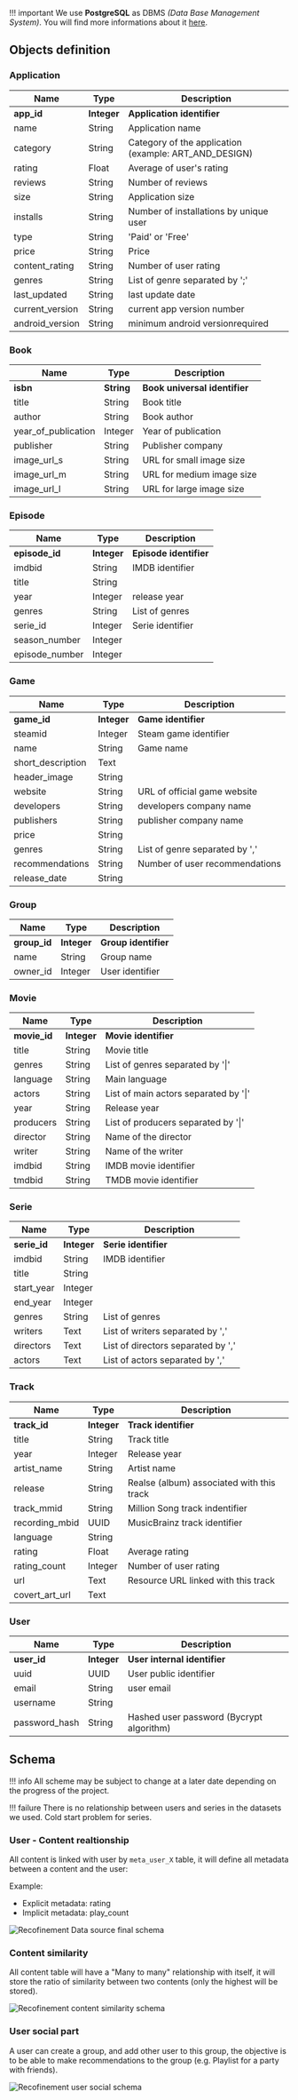 !!! important
    We use __PostgreSQL__ as DBMS *(Data Base Management System)*. You will find more informations about it [here](https://www.postgresql.org/).

## Objects definition

### Application

| Name | Type | Description |
|---|---|---|
| __app_id__ | __Integer__ | __Application identifier__ |
| name | String | Application name |
| category | String | Category of the application (example: ART_AND_DESIGN)
| rating | Float | Average of user's rating |
| reviews | String | Number of reviews |
| size | String | Application size
| installs | String | Number of installations by unique user |
| type | String | 'Paid' or 'Free' |
| price | String | Price |
| content_rating | String | Number of user rating |
| genres | String | List of genre separated by ';' |
| last_updated | String | last update date |
| current_version | String | current app version number |
| android_version | String | minimum android versionrequired |

### Book

| Name | Type | Description |
|---|---|---|
| __isbn__ | __String__ | __Book universal identifier__ |
| title | String | Book title |
| author | String | Book author |
| year_of_publication | Integer | Year of publication |
| publisher | String | Publisher company |
| image_url_s | String | URL for small image size |
| image_url_m | String | URL for medium image size |
| image_url_l | String | URL for large image size |

### Episode

| Name | Type | Description |
|---|---|---|
| __episode_id__ | __Integer__ | __Episode identifier__ |
| imdbid | String | IMDB identifier |
| title | String |  |
| year | Integer | release year |
| genres | String | List of genres |
| serie_id | Integer | Serie identifier |
| season_number | Integer |  |
| episode_number | Integer |  |


### Game

| Name | Type | Description |
|---|---|---|
| __game_id__ | __Integer__ | __Game identifier__ |
| steamid | Integer | Steam game identifier |
| name | String | Game name |
| short_description | Text |  |
| header_image | String |  |
| website | String | URL of official game website |
| developers | String | developers company name |
| publishers | String | publisher company name |
| price | String |  |
| genres | String | List of genre separated by ',' |
| recommendations | String | Number of user recommendations |
| release_date | String |  |

### Group

| Name | Type | Description |
|---|---|---|
| __group_id__ | __Integer__ | __Group identifier__ |
| name | String | Group name |
| owner_id | Integer | User identifier |

### Movie

| Name | Type | Description |
|---|---|---|
| __movie_id__ | __Integer__ | __Movie identifier__ |
| title | String | Movie title |
| genres | String | List of genres separated by '\|' |
| language | String | Main language |
| actors | String | List of main actors separated by '\|' |
| year | String | Release year |
| producers | String | List of producers separated by '\|' |
| director | String | Name of the director |
| writer | String | Name of the writer |
| imdbid | String | IMDB movie identifier |
| tmdbid | String | TMDB movie identifier |

### Serie

| Name | Type | Description |
|---|---|---|
| __serie_id__ | __Integer__ | __Serie identifier__ |
| imdbid | String | IMDB identifier |
| title | String |  |
| start_year | Integer |  |
| end_year | Integer |  |
| genres | String | List of genres |
| writers | Text | List of writers separated by ',' |
| directors | Text | List of directors separated by ',' |
| actors | Text | List of actors separated by ',' |

### Track

| Name | Type | Description |
|---|---|---|
| __track_id__ | __Integer__ | __Track identifier__ |
| title | String | Track title |
| year | Integer | Release year |
| artist_name | String | Artist name |
| release | String | Realse (album) associated with this track |
| track_mmid | String | Million Song track indentifier |
| recording_mbid | UUID | MusicBrainz track identifier |
| language | String |  |
| rating | Float | Average rating |
| rating_count | Integer | Number of user rating |
| url | Text | Resource URL linked with this track |
| covert_art_url | Text |  |

### User

| Name | Type | Description |
|---|---|---|
| __user_id__ | __Integer__ | __User internal identifier__ |
| uuid | UUID |  User public identifier |
| email | String | user email |
| username | String |  |
| password_hash | String | Hashed user password (Bycrypt algorithm) |


## Schema

!!! info
    All scheme may be subject to change at a later date depending on the progress of the project.

!!! failure
    There is no relationship between users and series in the datasets we used.
    Cold start problem for series.

### User - Content realtionship

All content is linked with user by `meta_user_X` table, it will define all metadata between a content and the user:

Example:

- Explicit metadata: rating
- Implicit metadata: play_count

![Recofinement Data source final schema](../assets/images/Recofinement_dataset_user.png)


### Content similarity

All content table will have a "Many to many" relationship with itself, it will store the ratio of similarity between two contents (only the highest will be stored).

![Recofinement content similarity schema](../assets/images/Recofinement_content_similarity.png)


### User social part

A user can create a group, and add other user to this group, the objective is to be able to make recommendations to the group (e.g. Playlist for a party with friends).

![Recofinement user social schema](../assets/images/recofinement_social.png)
